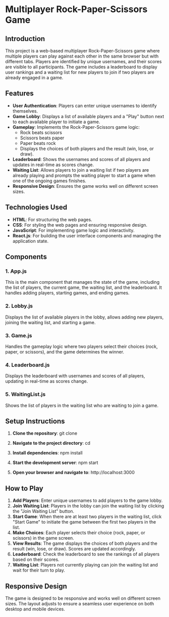 # Multiplayer Rock-Paper-Scissors Game

## Introduction

This project is a web-based multiplayer Rock-Paper-Scissors game where multiple players can play against each other in the same browser but with different tabs. Players are identified by unique usernames, and their scores are visible to all participants. The game includes a leaderboard to display user rankings and a waiting list for new players to join if two players are already engaged in a game.

## Features

- **User Authentication**: Players can enter unique usernames to identify themselves.
- **Game Lobby**: Displays a list of available players and a "Play" button next to each available player to initiate a game.
- **Gameplay**: Implements the Rock-Paper-Scissors game logic:
  - Rock beats scissors
  - Scissors beats paper
  - Paper beats rock
  - Displays the choices of both players and the result (win, lose, or draw).
- **Leaderboard**: Shows the usernames and scores of all players and updates in real-time as scores change.
- **Waiting List**: Allows players to join a waiting list if two players are already playing and prompts the waiting player to start a game when one of the ongoing games finishes.
- **Responsive Design**: Ensures the game works well on different screen sizes.

## Technologies Used

- **HTML**: For structuring the web pages.
- **CSS**: For styling the web pages and ensuring responsive design.
- **JavaScript**: For implementing game logic and interactivity.
- **React.js**: For building the user interface components and managing the application state.

## Components

### 1. App.js

This is the main component that manages the state of the game, including the list of players, the current game, the waiting list, and the leaderboard. It handles adding players, starting games, and ending games.

### 2. Lobby.js

Displays the list of available players in the lobby, allows adding new players, joining the waiting list, and starting a game.

### 3. Game.js

Handles the gameplay logic where two players select their choices (rock, paper, or scissors), and the game determines the winner.

### 4. Leaderboard.js

Displays the leaderboard with usernames and scores of all players, updating in real-time as scores change.

### 5. WaitingList.js

Shows the list of players in the waiting list who are waiting to join a game.


## Setup Instructions

1. **Clone the repository**:
git clone <repository-url>


2. **Navigate to the project directory**:
cd <project-directory>


3. **Install dependencies**:
npm install


4. **Start the development server**:
npm start


5. **Open your browser and navigate to**:
http://localhost:3000

 
## How to Play

1. **Add Players**: Enter unique usernames to add players to the game lobby.
2. **Join Waiting List**: Players in the lobby can join the waiting list by clicking the "Join Waiting List" button.
3. **Start Game**: When there are at least two players in the waiting list, click "Start Game" to initiate the game between the first two players in the list.
4. **Make Choices**: Each player selects their choice (rock, paper, or scissors) in the game screen.
5. **View Results**: The game displays the choices of both players and the result (win, lose, or draw). Scores are updated accordingly.
6. **Leaderboard**: Check the leaderboard to see the rankings of all players based on their scores.
7. **Waiting List**: Players not currently playing can join the waiting list and wait for their turn to play.

## Responsive Design

The game is designed to be responsive and works well on different screen sizes. The layout adjusts to ensure a seamless user experience on both desktop and mobile devices.


